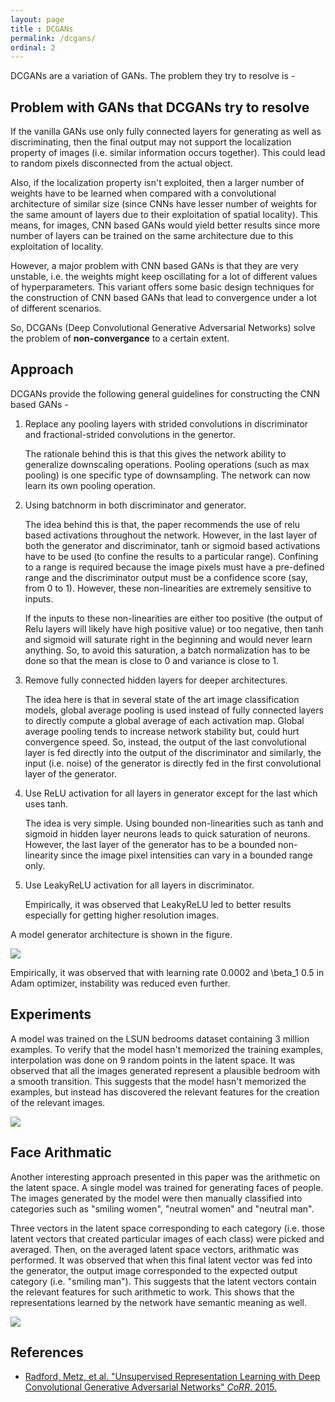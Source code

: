 ```yaml
---
layout: page
title : DCGANs
permalink: /dcgans/
ordinal: 2
---
```


DCGANs are a variation of GANs. The problem they try to resolve is -

## Problem with GANs that DCGANs try to resolve

If the vanilla GANs use only fully connected layers for generating as well as discriminating, then the final output may not support the localization property of images (i.e. similar information occurs together). This could lead to random pixels disconnected from the actual object.

Also, if the localization property isn't exploited, then a larger number of weights have to be learned when compared with a convolutional architecture of similar size (since CNNs have lesser number of weights for the same amount of layers due to their exploitation of spatial locality). This means, for images, CNN based GANs would yield better results since more number of layers can be trained on the same architecture due to this exploitation of locality.

However, a major problem with CNN based GANs is that they are very unstable, i.e. the weights might keep oscillating for a lot of different values of hyperparameters. This variant offers some basic design techniques for the construction of CNN based GANs that lead to convergence under a lot of different scenarios.

So, DCGANs (Deep Convolutional Generative Adversarial Networks) solve the problem of **non-convergance** to a certain extent.

## Approach

DCGANs provide the following general guidelines for constructing the CNN based GANs -
1. Replace any pooling layers with strided convolutions in discriminator and fractional-strided convolutions in the genertor.

   The rationale behind this is that this gives the network ability to generalize downscaling operations. Pooling operations (such as max pooling) is one specific type of downsampling. The network can now learn its own pooling operation.

2. Using batchnorm in both discriminator and generator.

   The idea behind this is that, the paper recommends the use of relu based activations throughout the network. However, in the last layer of both the generator and discriminator, tanh or sigmoid based activations have to be used (to confine the results to a particular range). Confining to a range is required because the image pixels must have a pre-defined range and the discriminator output must be a confidence score (say, from 0 to 1). However, these non-linearities are extremely sensitive to inputs.

   If the inputs to these non-linearities are either too positive (the output of Relu layers will likely have high positive value) or too negative, then tanh and sigmoid will saturate right in the beginning and would never learn anything. So, to avoid this saturation, a batch normalization has to be done so that the mean is close to 0 and variance is close to 1.

3. Remove fully connected hidden layers for deeper architectures.
 
   The idea here is that in several state of the art image classification models, global average pooling is used instead of fully connected layers to directly compute a global average of each activation map. Global average pooling tends to increase network stability but, could hurt convergence speed. So, instead, the output of the last convolutional layer is fed directly into the output of the discriminator and similarly, the input (i.e. noise) of the generator is directly fed in the first convolutional layer of the generator.

4. Use ReLU activation for all layers in generator except for the last which uses tanh.

   The idea is very simple. Using bounded non-linearities such as tanh and sigmoid in hidden layer neurons leads to quick saturation of neurons. However, the last layer of the generator has to be a bounded non-linearity since the image pixel intensities can vary in a bounded range only.

5. Use LeakyReLU activation for all layers in discriminator.

   Empirically, it was observed that LeakyReLU led to better results especially for getting higher resolution images.

A model generator architecture is shown in the figure.

![]({{site.baseurl}}/images/generator.png)

Empirically, it was observed that with learning rate 0.0002 and \beta_1 0.5 in Adam optimizer, instability was reduced even further.

## Experiments

A model was trained on the LSUN bedrooms dataset containing 3 million examples. To verify that the model hasn't memorized the training examples, interpolation was done on 9 random points in the latent space. It was observed that all the images generated represent a plausible bedroom with a smooth transition. This suggests that the model hasn't memorized the examples, but instead has discovered the relevant features for the creation of the relevant images.

![]({{site.baseurl}}/images/dcgans_result.png)

## Face Arithmatic

Another interesting approach presented in this paper was the arithmetic on the latent space. A single model was trained for generating faces of people. The images generated by the model were then manually classified into categories such as "smiling women", "neutral women" and "neutral man".

Three vectors in the latent space corresponding to each category (i.e. those latent vectors that created particular images of each class) were picked and averaged. Then, on the averaged latent space vectors, arithmatic was performed. It was observed that when this final latent vector was fed into the generator, the
output image corresponded to the expected output category (i.e. "smiling man"). This suggests that the latent vectors contain the relevant features for such arithmetic to work. This shows that the representations learned by the network have semantic meaning as well.

![]({{site.baseurl}}/images/dcgans_faces.png)

## References

- [Radford, Metz, et al. "Unsupervised Representation Learning with Deep Convolutional Generative Adversarial Networks" *CoRR*. 2015.](https://arxiv.org/pdf/1511.06434.pdf)
